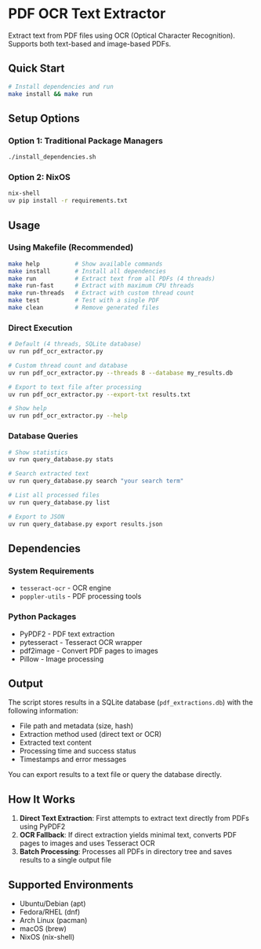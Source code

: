 # PDF OCR Text Extractor

Extract text from PDF files using OCR (Optical Character Recognition). Supports both text-based and image-based PDFs.

## Quick Start

```bash
# Install dependencies and run
make install && make run
```

## Setup Options

### Option 1: Traditional Package Managers
```bash
./install_dependencies.sh
```

### Option 2: NixOS
```bash
nix-shell
uv pip install -r requirements.txt
```

## Usage

### Using Makefile (Recommended)
```bash
make help          # Show available commands
make install       # Install all dependencies  
make run           # Extract text from all PDFs (4 threads)
make run-fast      # Extract with maximum CPU threads
make run-threads   # Extract with custom thread count
make test          # Test with a single PDF
make clean         # Remove generated files
```

### Direct Execution
```bash
# Default (4 threads, SQLite database)
uv run pdf_ocr_extractor.py

# Custom thread count and database
uv run pdf_ocr_extractor.py --threads 8 --database my_results.db

# Export to text file after processing
uv run pdf_ocr_extractor.py --export-txt results.txt

# Show help
uv run pdf_ocr_extractor.py --help
```

### Database Queries
```bash
# Show statistics
uv run query_database.py stats

# Search extracted text
uv run query_database.py search "your search term"

# List all processed files
uv run query_database.py list

# Export to JSON
uv run query_database.py export results.json
```

## Dependencies

### System Requirements
- `tesseract-ocr` - OCR engine
- `poppler-utils` - PDF processing tools

### Python Packages
- PyPDF2 - PDF text extraction
- pytesseract - Tesseract OCR wrapper
- pdf2image - Convert PDF pages to images
- Pillow - Image processing

## Output

The script stores results in a SQLite database (`pdf_extractions.db`) with the following information:
- File path and metadata (size, hash)
- Extraction method used (direct text or OCR)
- Extracted text content
- Processing time and success status
- Timestamps and error messages

You can export results to a text file or query the database directly.

## How It Works

1. **Direct Text Extraction**: First attempts to extract text directly from PDFs using PyPDF2
2. **OCR Fallback**: If direct extraction yields minimal text, converts PDF pages to images and uses Tesseract OCR
3. **Batch Processing**: Processes all PDFs in directory tree and saves results to a single output file

## Supported Environments

- Ubuntu/Debian (apt)
- Fedora/RHEL (dnf) 
- Arch Linux (pacman)
- macOS (brew)
- NixOS (nix-shell)